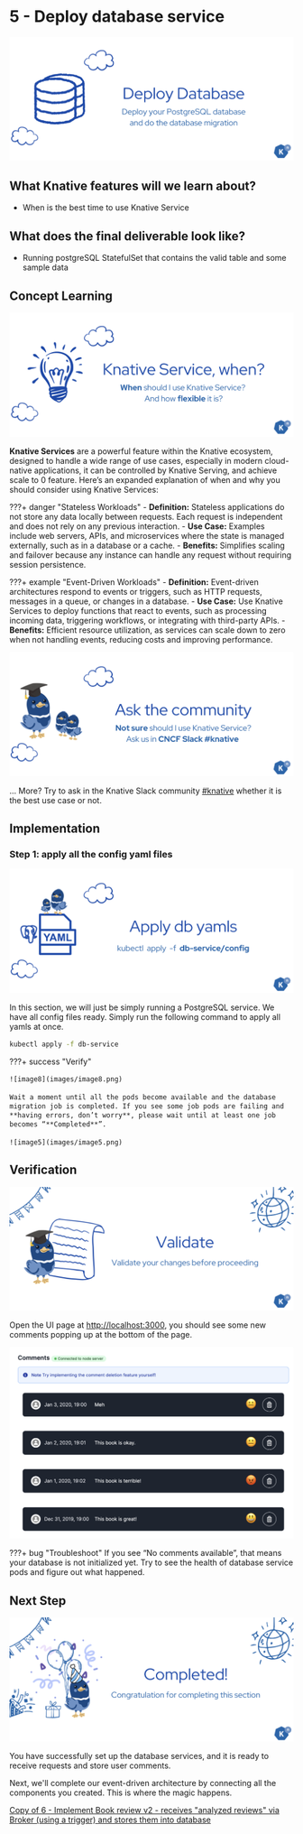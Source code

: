 
# **5 - Deploy database service**

![image1](images/image1.png)

## **What Knative features will we learn about?**

- When is the best time to use Knative Service

## **What does the final deliverable look like?**

- Running postgreSQL StatefulSet that contains the valid table and some sample data

## **Concept Learning**
![image4](images/image4.png)


**Knative Services** are a powerful feature within the Knative ecosystem, designed to handle a wide range of use cases, especially in modern cloud-native applications, it can be controlled by Knative Serving, and achieve scale to 0 feature. Here’s an expanded explanation of when and why you should consider using Knative Services:

???+ danger "Stateless Workloads"
    - **Definition:** Stateless applications do not store any data locally between requests. Each request is independent and does not rely on any previous interaction.
    - **Use Case:** Examples include web servers, APIs, and microservices where the state is managed externally, such as in a database or a cache.
    - **Benefits:** Simplifies scaling and failover because any instance can handle any request without requiring session persistence.

???+ example "Event-Driven Workloads"
    - **Definition:** Event-driven architectures respond to events or triggers, such as HTTP requests, messages in a queue, or changes in a database.
    - **Use Case:** Use Knative Services to deploy functions that react to events, such as processing incoming data, triggering workflows, or integrating with third-party APIs.
    - **Benefits:** Efficient resource utilization, as services can scale down to zero when not handling events, reducing costs and improving performance.




![image6](images/image6.png)

… More? Try to ask in the Knative Slack community [#knative](https://cloud-native.slack.com/archives/C04LGHDR9K7) whether it is the best use case or not.

## **Implementation**

### **Step 1: apply all the config yaml files**

![image9](images/image9.png)

In this section, we will just be simply running a PostgreSQL service. We have all config files ready. Simply run the following command to apply all yamls at once.

```sh
kubectl apply -f db-service
```

???+ success "Verify"

    ![image8](images/image8.png)

    Wait a moment until all the pods become available and the database migration job is completed. If you see some job pods are failing and **having errors, don’t worry**, please wait until at least one job becomes “**Completed**”.

    ![image5](images/image5.png)

## **Verification**

![image3](images/image3.png)

Open the UI page at [http://localhost:3000](http://localhost:3000), you should see some new comments popping up at the bottom of the page.

![image2](images/image2.png)

???+ bug "Troubleshoot"
    If you see “No comments available”, that means your database is not initialized yet. Try to see the health of database service pods and figure out what happened.

## **Next Step**

![image7](images/image7.png)

You have successfully set up the database services, and it is ready to receive requests and store user comments.

Next, we'll complete our event-driven architecture by connecting all the components you created. This is where the magic happens.

[Copy of 6 - Implement Book review v2 - receives "analyzed reviews" via Broker (using a trigger) and stores them into database](https://www.google.com/url?q=https://docs.google.com/document/d/1gYDi2sycWkgdFXpdglIGhh4XZruLJVJRJoFa4B-VnGI/edit%23heading%3Dh.c3ftz2uxlpje&sa=D&source=editors&ust=1717647663562112&usg=AOvVaw0EVw-mtIPgjCVVs9CzbemB)
